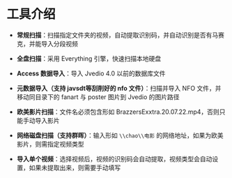 # 工具介绍

- **常规扫描**：扫描指定文件夹的视频，自动提取识别码，并自动识别是否有马赛克，并能导入分段视频

- **全盘扫描**：采用 Everything 引擎，快速扫描本地硬盘


- **Access 数据导入**：导入 Jvedio 4.0 以前的数据库文件




- **元数据导入（支持 javsdt等刮削好的 nfo 文件）**：扫描并导入 NFO 文件，并移动同目录下的 fanart 与 poster 图片到 Jvedio 的图片路径



- **欧美影片扫描**：文件名必须包含形如 BrazzersExxtra.20.07.22.mp4，否则只能手动导入影片



- **网络磁盘扫描（支持群晖）**：输入形如 `\\chao\\电影` 的网络地址，如果为欧美影片，则需指定视频类型


- **导入单个视频**：选择视频后，视频的识别码会自动提取，视频类型会自动设置，如果未提取出来，则需要手动填写